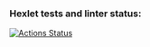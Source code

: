 ### Hexlet tests and linter status:
[![Actions Status](https://github.com/bbngpw/layout-designer-project-lvl1/workflows/hexlet-check/badge.svg)](https://github.com/bbngpw/layout-designer-project-lvl1/actions)